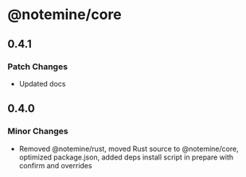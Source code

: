 # @notemine/core

## 0.4.1

### Patch Changes

- Updated docs

## 0.4.0

### Minor Changes

- Removed @notemine/rust, moved Rust source to @notemine/core, optimized package.json, added deps install script in prepare with confirm and overrides
